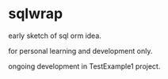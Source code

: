 # sqlwrap

early sketch of sql orm idea.

for personal learning and development only.

ongoing development in TestExample1 project.
